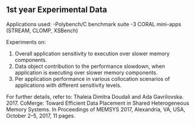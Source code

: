 ## 1st year Experimental Data

Applications used:
-Polybench/C benchmark suite
-3 CORAL mini-apps (STREAM, CLOMP, XSBench)

Experiments on:
1. Overall application sensitivity to execution over slower memory components.
2. Data object contribution to the performance slowdown, when application is executing over slower memory components. 
3. Per application performance in various collocation scenarios of applications with different sensitivity levels.

For further details, refer to:
Thaleia Dimitra Doudali and Ada Gavrilovska. 2017. CoMerge: Toward Efficient Data Placement in Shared Heterogeneous Memory Systems. In Proceedings of MEMSYS 2017, Alexandria, VA, USA, October 2–5, 2017, 11 pages.

